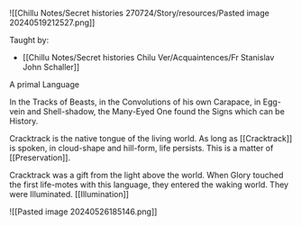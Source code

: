 ![[Chillu Notes/Secret histories 270724/Story/resources/Pasted image 20240519212527.png]]

Taught by:
- [[Chillu Notes/Secret histories Chilu Ver/Acquaintences/Fr Stanislav John Schaller]]

A primal Language

In the Tracks of Beasts, in the Convolutions of his own Carapace, in Egg-vein and Shell-shadow, the Many-Eyed One found the Signs which can be History.

Cracktrack is the native tongue of the living world. As long as [[Cracktrack]] is spoken, in cloud-shape and hill-form, life persists. This is a matter of [[Preservation]].

Cracktrack was a gift from the light above the world. When Glory touched the first life-motes with this language, they entered the waking world. They were Illuminated. [[Illumination]]

![[Pasted image 20240526185146.png]]